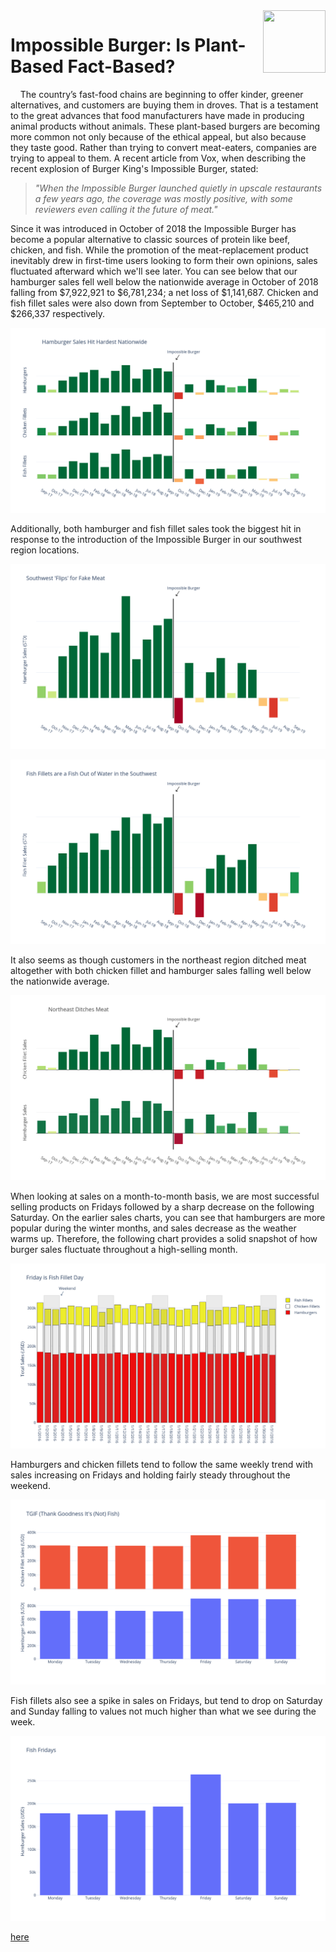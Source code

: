 <img align="right" width="100" height="100" src="https://i.pinimg.com/originals/f4/4e/ec/f44eecf0fa921427f4a4669fb8f69115.png">

# Impossible Burger: Is Plant-Based Fact-Based?

&nbsp;&nbsp;&nbsp;&nbsp;The country’s fast-food chains are beginning to offer kinder, greener alternatives, and customers are 
buying them in droves. That is a testament to the great advances that food manufacturers have made in producing animal 
products without animals. These plant-based burgers are becoming more common not only because of the ethical appeal, but also 
because they taste good. Rather than trying to convert meat-eaters, companies are trying to appeal to them. A recent article 
from Vox, when describing the recent explosion of Burger King's Impossible Burger, stated:

> *"When the Impossible Burger launched quietly in upscale restaurants a few years ago, the coverage was mostly positive, with 
some reviewers even calling it the future of meat."*

Since it was introduced in October of 2018 the Impossible Burger has become a popular alternative to classic sources of 
protein like beef, chicken, and fish. While the promotion of the meat-replacement product inevitably drew in first-time users 
looking to form their own opinions, sales fluctuated afterward which we'll see later. You can see below that our hamburger 
sales fell well below the nationwide average in October of 2018 falling from $7,922,921 to $6,781,234; a net loss of 
$1,141,687. Chicken and fish fillet sales were also down from September to October, $465,210 and $266,337 respectively. 

![Screenshot](imgs/nationwide.png)

Additionally, both hamburger and fish fillet sales took the biggest hit in response to the introduction of the Impossible Burger in our southwest region locations.  

![Screenshot](imgs/southwest_burger.png)

![Screenshot](imgs/southwest_fish.png)

It also seems as though customers in the northeast region ditched meat altogether with both chicken fillet and hamburger sales falling well below the nationwide average.

![Screenshot](imgs/northeast_burger_and_chicken.png)

When looking at sales on a month-to-month basis, we are most successful selling products on Fridays followed by a sharp decrease on the following Saturday. On the earlier sales charts, you can see that hamburgers are more popular during the winter months, and sales decrease as the weather warms up. Therefore, the following chart provides a solid snapshot of how burger sales fluctuate throughout a high-selling month.

![Screenshot](imgs/january_snapshot.png)

Hamburgers and chicken fillets tend to follow the same weekly trend with sales increasing on Fridays and holding fairly steady throughout the weekend. 

![Screenshot](imgs/chicken_and_burger.png)

Fish fillets also see a spike in sales on Fridays, but tend to drop on Saturday and Sunday falling to values not much higher than what we see during the week.

![Screenshot](imgs/fish_weekday.png)



[here](https://plot.ly/~colerichmond/13/impossible-burger-report/)
